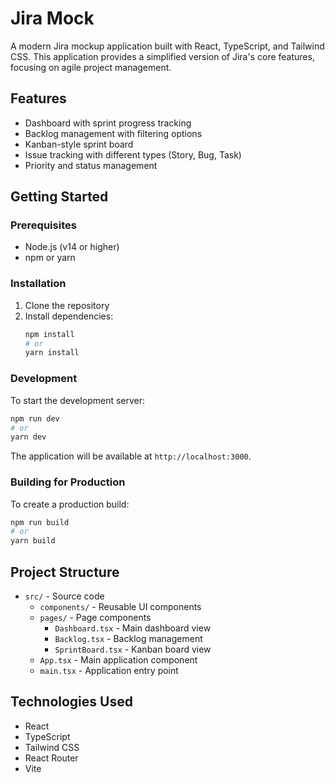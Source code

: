 # Jira Mock

A modern Jira mockup application built with React, TypeScript, and Tailwind CSS. This application provides a simplified version of Jira's core features, focusing on agile project management.

## Features

- Dashboard with sprint progress tracking
- Backlog management with filtering options
- Kanban-style sprint board
- Issue tracking with different types (Story, Bug, Task)
- Priority and status management

## Getting Started

### Prerequisites

- Node.js (v14 or higher)
- npm or yarn

### Installation

1. Clone the repository
2. Install dependencies:
   ```bash
   npm install
   # or
   yarn install
   ```

### Development

To start the development server:

```bash
npm run dev
# or
yarn dev
```

The application will be available at `http://localhost:3000`.

### Building for Production

To create a production build:

```bash
npm run build
# or
yarn build
```

## Project Structure

- `src/` - Source code
  - `components/` - Reusable UI components
  - `pages/` - Page components
    - `Dashboard.tsx` - Main dashboard view
    - `Backlog.tsx` - Backlog management
    - `SprintBoard.tsx` - Kanban board view
  - `App.tsx` - Main application component
  - `main.tsx` - Application entry point

## Technologies Used

- React
- TypeScript
- Tailwind CSS
- React Router
- Vite 